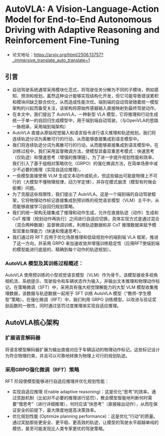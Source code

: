 # AutoVLA: A Vision-Language-Action Model for End-to-End Autonomous Driving with Adaptive Reasoning and Reinforcement Fine-Tuning
- 论文地址：https://arxiv.org/html/2506.13757?_immersive_translate_auto_translate=1

## 引言
- 自动驾驶系统通常采用模块化范式，将驾驶任务分解为不同的子模块，例如感知、预测和规划。虽然这种设计能够实现结构化开发，但它可能导致错误累积和模块间缺乏联合优化，从而造成性能次优。端到端的自动驾驶随着统一模型架构的兴起而备受关注，该架构将原始传感器输入直接映射到最终驾驶动作。
- 在本文中，我们提出了 AutoVLA，一种新型 VLA 模型，它将推理和行动生成统一于单一的自回归生成模型中，用于端到端自动驾驶。（与OpenVLA的思路一脉相承，采用端到端架构）
- AutoVLA 直接从原始视觉输入和语言指令进行语义推理和轨迹规划。我们将连续轨迹分词为离散可行的行动，从而能够直接集成到语言模型中。
- 我们将连续轨迹分词为离散可行的行动，从而能够直接集成到语言模型中。在训练过程中，我们采用监督微调方法，使模型具备双重思考模式：快速思考（仅轨迹）和慢速思考（增强的推理链）。为了进一步提升规划性能和效率，我们引入了基于组相对策略优化（GRPO）的强化微调方法，在简单场景中减少不必要的推理（实现自适应推理）。
- 一些模型直接使用 VLM 生成文本动作或航点，但这些输出可能是物理上不可行的（大模型不懂物理规律，动力学定律），并存在模式崩溃（模型有时候会偷懒）问题。
- 为了克服这些局限性，我们提出了 AutoVLA，这是一个端到端的自动驾驶框架，它将物理动作标记直接集成到预训练的视觉语言模型（VLM）主干中，从而能够直接学习自回归规划策略。
- 我们的统一架构无缝集成了推理和动作生成，允许在直接轨迹（动作）生成和 CoT 推理（规划动作再执行）之间进行自适应切换，具体实现方式是通过混合（混合两种数据）监督微调训练，利用轨迹数据和非 CoT 推理数据来赋予模型双重处理能力（快速和慢速思考）。
- 我们通过将 RFT 应用于优化场景推理和低级规划中的端到端 VLA 框架，推进了这一方向，并采用 GRPO 来加速收敛并增强训练稳定性（应用RFT使端到端的模型能进行底层的、精确到每个动作的轨迹规划）。

### AutoVLA 模型及其训练过程概述：
AutoVLA 使用预训练的小型视觉语言模型（VLM）作为骨干。该模型接收多视角相机流、系统提示、驾驶指令和车辆状态作为输入，并输出文本推理和物理动作标记。在策略微调（SFT）中，采用具有强大视觉理解能力的大型 VLM 模型收集推理数据，该数据与轨迹数据一起用于 SFT 训练 AutoVLA 模型（“教师-学生模型”策略）。在强化微调（RFT）中，我们利用 GRPO 训练模型，以改进与验证奖励函数的一致性，同时通过惩罚过度推理来实现自适应推理。

## AutoVLA核心架构
### 扩展语言解码器
将语言模型解码器扩展为输出直接对应于车辆运动的物理动作标记。这些标记设计为符合物理约束，并且可以可靠地转换为物理上可行的规划轨迹。

### 采用GRPO强化微调（RFT）策略
RFT 阶段使模型能够进行自适应推理并优化规划性能：
- 实现自适应推理 (Enable adaptive reasoning)：这是优化“思考”的效率。通过奖励机制（比如对不必要的推理进行惩罚），教会模型智能地判断何时需要“慢思考”（进行详细推理），何时应该“快思考”（直接输出动作），从而在保证安全的前提下，最大限度地提高决策效率。
- 优化规划性能 (Optimize planning performance)：这是优化“行动”的质量。通过奖励那些更安全、更平稳、更高效的轨迹，让模型的驾驶水平超越单纯的模仿，甚至可能发现比人类专家更优的驾驶策略。
